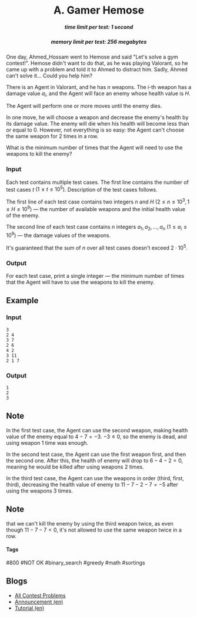 <h1 style='text-align: center;'> A. Gamer Hemose</h1>

<h5 style='text-align: center;'>time limit per test: 1 second</h5>
<h5 style='text-align: center;'>memory limit per test: 256 megabytes</h5>

One day, Ahmed_Hossam went to Hemose and said "Let's solve a gym contest!". Hemose didn't want to do that, as he was playing Valorant, so he came up with a problem and told it to Ahmed to distract him. Sadly, Ahmed can't solve it... Could you help him?

There is an Agent in Valorant, and he has $n$ weapons. The $i$-th weapon has a damage value $a_i$, and the Agent will face an enemy whose health value is $H$.

The Agent will perform one or more moves until the enemy dies.

In one move, he will choose a weapon and decrease the enemy's health by its damage value. The enemy will die when his health will become less than or equal to $0$. However, not everything is so easy: the Agent can't choose the same weapon for $2$ times in a row.

What is the minimum number of times that the Agent will need to use the weapons to kill the enemy?

### Input

Each test contains multiple test cases. The first line contains the number of test cases $t$ $(1 \leq t \leq 10^5)$. Description of the test cases follows.

The first line of each test case contains two integers $n$ and $H$ $(2 \leq n \leq 10^3, 1 \leq H \leq 10^9)$ — the number of available weapons and the initial health value of the enemy.

The second line of each test case contains $n$ integers $a_1, a_2, \ldots, a_n$ $(1 \leq a_i \leq 10^9)$ — the damage values of the weapons.

It's guaranteed that the sum of $n$ over all test cases doesn't exceed $2 \cdot 10^5$.

### Output

For each test case, print a single integer — the minimum number of times that the Agent will have to use the weapons to kill the enemy.

## Example

### Input


```text
3
2 4
3 7
2 6
4 2
3 11
2 1 7
```
### Output


```text
1
2
3
```
## Note

In the first test case, the Agent can use the second weapon, making health value of the enemy equal to $4-7=-3$. $-3 \le 0$, so the enemy is dead, and using weapon $1$ time was enough.

In the second test case, the Agent can use the first weapon first, and then the second one. After this, the health of enemy will drop to $6-4-2 = 0$, meaning he would be killed after using weapons $2$ times.

In the third test case, the Agent can use the weapons in order (third, first, third), decreasing the health value of enemy to $11 - 7 - 2 - 7 = -5$ after using the weapons $3$ times. 
## Note

 that we can't kill the enemy by using the third weapon twice, as even though $11-7-7<0$, it's not allowed to use the same weapon twice in a row.



#### Tags 

#800 #NOT OK #binary_search #greedy #math #sortings 

## Blogs
- [All Contest Problems](../Codeforces_Round_746_(Div._2).md)
- [Announcement (en)](../blogs/Announcement_(en).md)
- [Tutorial (en)](../blogs/Tutorial_(en).md)
